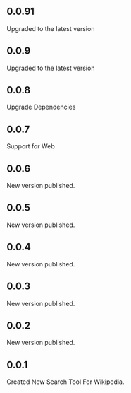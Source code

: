 ## 0.0.91

Upgraded to the latest version

## 0.0.9

Upgraded to the latest version

## 0.0.8

Upgrade Dependencies

## 0.0.7

Support for Web

## 0.0.6

New version published.

## 0.0.5

New version published.

## 0.0.4

New version published.

## 0.0.3

New version published.

## 0.0.2

New version published.

## 0.0.1

Created New Search Tool For Wikipedia.
